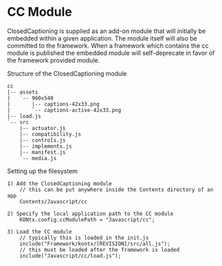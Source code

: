 CC Module
========

ClosedCaptioning is supplied as an add-on module that will initially be embedded
within a given application. The module itself will also be committed to the
framework. When a framework which contains the cc module is published the
embedded module will self-deprecate in favor of the framework provided module.

Structure of the ClosedCaptioning module
    
    cc
    |-- assets
    |   `-- 960x540
    |       |-- captions-42x33.png
    |       `-- captions-active-42x33.png
    |-- load.js
    `-- src
        |-- actuator.js
        |-- compatibility.js
        |-- controls.js
        |-- implements.js
        |-- manifest.js
        `-- media.js
        
Setting up the filesystem
    
    1) Add the ClosedCaptioning module
        // this can be put anywhere inside the Contents directory of an app
        Contents/Javascript/cc
    
    2) Specify the local application path to the CC module
        KONtx.config.ccModulePath = "Javascript/cc";
    
    3) Load the CC module
        // typically this is loaded in the init.js
        include("Framework/kontx/[REVISION]/src/all.js");
        // this must be loaded after the framework is loaded
        include("Javascript/cc/load.js");

